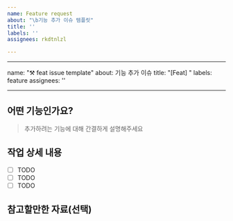 ```yaml
---
name: Feature request
about: "\b기능 추가 이슈 템플릿"
title: ''
labels: ''
assignees: rkdtnlzl

---
```


---
name: "⚒️ feat issue template"
about: 기능 추가 이슈
title: "[Feat] "
labels: feature
assignees: ''

---

## 어떤 기능인가요?

> 추가하려는 기능에 대해 간결하게 설명해주세요

## 작업 상세 내용

- [ ] TODO
- [ ] TODO
- [ ] TODO

## 참고할만한 자료(선택)
